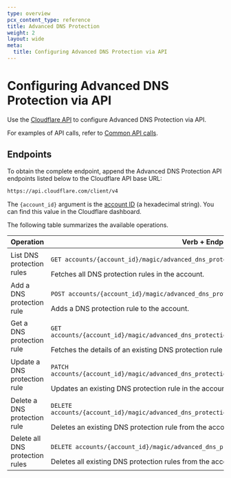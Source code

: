 ```yaml
---
type: overview
pcx_content_type: reference
title: Advanced DNS Protection
weight: 2
layout: wide
meta:
  title: Configuring Advanced DNS Protection via API
---
```


# Configuring Advanced DNS Protection via API

Use the [Cloudflare API](/api/) to configure Advanced DNS Protection via API.

For examples of API calls, refer to [Common API calls](/ddos-protection/advanced-ddos-systems/api/dns-protection/examples/).

## Endpoints

To obtain the complete endpoint, append the Advanced DNS Protection API endpoints listed below to the Cloudflare API base URL:

```txt
https://api.cloudflare.com/client/v4
```

The `{account_id}` argument is the [account ID](/fundamentals/setup/find-account-and-zone-ids/) (a hexadecimal string). You can find this value in the Cloudflare dashboard.

The following table summarizes the available operations.

Operation | Verb + Endpoint
----------|----------------
List DNS protection rules | <p>`GET accounts/{account_id}/magic/advanced_dns_protection/configs/dns_protection/rules`</p>Fetches all DNS protection rules in the account.
Add a DNS protection rule | <p>`POST accounts/{account_id}/magic/advanced_dns_protection/configs/dns_protection/rules`</p>Adds a DNS protection rule to the account.
Get a DNS protection rule | <p>`GET accounts/{account_id}/magic/advanced_dns_protection/configs/dns_protection/rules/{rule_id}`</p>Fetches the details of an existing DNS protection rule in the account.
Update a DNS protection rule | <p>`PATCH accounts/{account_id}/magic/advanced_dns_protection/configs/dns_protection/rules/{rule_id}`</p>Updates an existing DNS protection rule in the account.
Delete a DNS protection rule | <p>`DELETE accounts/{account_id}/magic/advanced_dns_protection/configs/dns_protection/rules/{rule_id}`</p>Deletes an existing DNS protection rule from the account.
Delete all DNS protection rules | <p>`DELETE accounts/{account_id}/magic/advanced_dns_protection/configs/dns_protection/rules`</p>Deletes all existing DNS protection rules from the account.